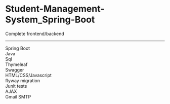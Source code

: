# Student-Management-System_Spring-Boot
Complete frontend/backend 

<hr>
Spring Boot<br>
Java<br>
Sql<br>
Thymeleaf<br>
Swagger<br>
HTML/CSS/Javascript<br>
flyway migration<br>
Junit tests<br>
AJAX <br>
Gmail SMTP

